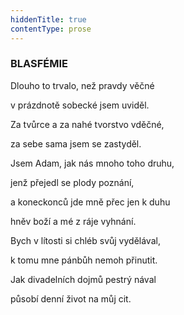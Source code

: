 ```yaml
---
hiddenTitle: true
contentType: prose
---
```


### BLASFÉMIE

Dlouho to trvalo, než pravdy věčné 

v prázdnotě sobecké jsem uviděl. 

Za tvůrce a za nahé tvorstvo vděčné, 

za sebe sama jsem se zastyděl.

Jsem Adam, jak nás mnoho toho druhu, 

jenž přejedl se plody poznání, 

a koneckonců jde mně přec jen k duhu 

hněv boží a mé z ráje vyhnání.

Bych v lítosti si chléb svůj vydělával, 

k tomu mne pánbůh nemoh přinutit. 

Jak divadelních dojmů pestrý nával 

působí denní život na můj cit.
